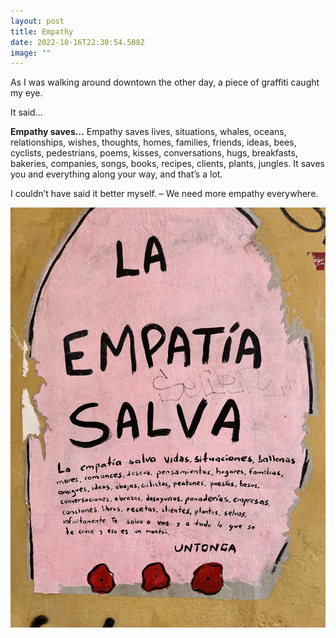 ```yaml
---
layout: post
title: Empathy
date: 2022-10-16T22:30:54.508Z
image: ""
---
```

As I was walking around downtown the other day, a piece of graffiti caught my eye.

It said…<!--more-->

**Empathy saves…**
Empathy saves lives, situations, whales, oceans, relationships, wishes, thoughts, homes, families, friends, ideas, bees, cyclists, pedestrians, poems, kisses, conversations, hugs, breakfasts, bakeries, companies, songs, books, recipes, clients, plants, jungles. It saves you and everything along your way, and that’s a lot. 

I couldn’t have said it better myself. – We need more empathy everywhere.

![La empatia salva](/assets/img_1464.jpeg)